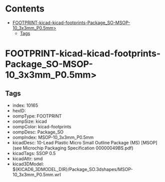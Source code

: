 



Contents
========

* [FOOTPRINT-kicad-kicad-footprints-Package_SO-MSOP-10_3x3mm_P0.5mm>](#footprint-kicad-kicad-footprints-package_so-msop-10_3x3mm_p05mm)
	* [Tags](#tags)

# FOOTPRINT-kicad-kicad-footprints-Package_SO-MSOP-10_3x3mm_P0.5mm>

## Tags

- index: 10165
- hexID: 
- oompType: FOOTPRINT
- oompSize: kicad
- oompColor: kicad-footprints
- oompDesc: Package_SO
- oompIndex: MSOP-10_3x3mm_P0.5mm
- kicadDesc: 10-Lead Plastic Micro Small Outline Package (MS) [MSOP] (see Microchip Packaging Specification 00000049BS.pdf)
- kicadTags: SSOP 0.5
- kicadAttr: smd
- kicad3DModel: ${KICAD6_3DMODEL_DIR}/Package_SO.3dshapes/MSOP-10_3x3mm_P0.5mm.wrl
